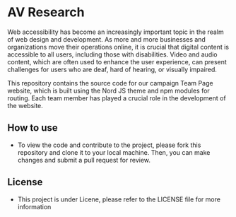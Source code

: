 # AV Research
Web accessibility has become an increasingly important topic in the realm of web design and development. As more and more businesses and organizations move their operations online, it is crucial that digital content is accessible to all users, including those with disabilities. Video and audio content, which are often used to enhance the user experience, can present challenges for users who are deaf, hard of hearing, or visually impaired.

This repository contains the source code for our campaign Team Page website, which is built using the Nord JS theme and npm modules for routing. Each team member has played a crucial role in the development of the website.

## How to use
- To view the code and contribute to the project, please fork this repository and clone it to your local machine. Then, you can make changes and submit a pull request for review.

## License
- This project is under Licene, please refer to the LICENSE file for more information

